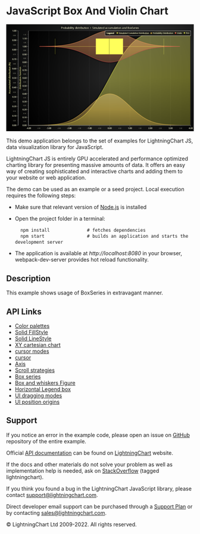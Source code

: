 # JavaScript Box And Violin Chart

![JavaScript Box And Violin Chart](boxPlotAndViolin-darkGold.png)

This demo application belongs to the set of examples for LightningChart JS, data visualization library for JavaScript.

LightningChart JS is entirely GPU accelerated and performance optimized charting library for presenting massive amounts of data. It offers an easy way of creating sophisticated and interactive charts and adding them to your website or web application.

The demo can be used as an example or a seed project. Local execution requires the following steps:

-   Make sure that relevant version of [Node.js](https://nodejs.org/en/download/) is installed
-   Open the project folder in a terminal:

          npm install              # fetches dependencies
          npm start                # builds an application and starts the development server

-   The application is available at _http://localhost:8080_ in your browser, webpack-dev-server provides hot reload functionality.


## Description

This example shows usage of BoxSeries in extravagant manner.


## API Links

* [Color palettes]
* [Solid FillStyle]
* [Solid LineStyle]
* [XY cartesian chart]
* [cursor modes]
* [cursor]
* [Axis]
* [Scroll strategies]
* [Box series]
* [Box and whiskers Figure]
* [Horizontal Legend box]
* [UI dragging modes]
* [UI position origins]


## Support

If you notice an error in the example code, please open an issue on [GitHub][0] repository of the entire example.

Official [API documentation][1] can be found on [LightningChart][2] website.

If the docs and other materials do not solve your problem as well as implementation help is needed, ask on [StackOverflow][3] (tagged lightningchart).

If you think you found a bug in the LightningChart JavaScript library, please contact support@lightningchart.com.

Direct developer email support can be purchased through a [Support Plan][4] or by contacting sales@lightningchart.com.

[0]: https://github.com/Arction/
[1]: https://lightningchart.com/lightningchart-js-api-documentation/
[2]: https://lightningchart.com
[3]: https://stackoverflow.com/questions/tagged/lightningchart
[4]: https://lightningchart.com/support-services/

© LightningChart Ltd 2009-2022. All rights reserved.


[Color palettes]: https://lightningchart.com/lightningchart-js-api-documentation/v4.1.0/variables/ColorPalettes.html
[Solid FillStyle]: https://lightningchart.com/lightningchart-js-api-documentation/v4.1.0/classes/SolidFill.html
[Solid LineStyle]: https://lightningchart.com/lightningchart-js-api-documentation/v4.1.0/classes/SolidLine.html
[XY cartesian chart]: https://lightningchart.com/lightningchart-js-api-documentation/v4.1.0/classes/ChartXY.html
[cursor modes]: https://lightningchart.com/lightningchart-js-api-documentation/v4.1.0/enums/AutoCursorModes.html
[cursor]: https://lightningchart.com/lightningchart-js-api-documentation/v4.1.0/interfaces/AutoCursorXY.html
[Axis]: https://lightningchart.com/lightningchart-js-api-documentation/v4.1.0/classes/Axis.html
[Scroll strategies]: https://lightningchart.com/lightningchart-js-api-documentation/v4.1.0/variables/AxisScrollStrategies.html
[Box series]: https://lightningchart.com/lightningchart-js-api-documentation/v4.1.0/classes/BoxSeries.html
[Box and whiskers Figure]: https://lightningchart.com/lightningchart-js-api-documentation/v4.1.0/classes/BoxAndWhiskers.html
[Horizontal Legend box]: https://lightningchart.com/lightningchart-js-api-documentation/v4.1.0/variables/LegendBoxBuilders.html
[UI dragging modes]: https://lightningchart.com/lightningchart-js-api-documentation/v4.1.0/enums/UIDraggingModes.html
[UI position origins]: https://lightningchart.com/lightningchart-js-api-documentation/v4.1.0/variables/UIOrigins.html

